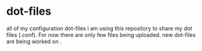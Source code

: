 # dot-files
all of my configuration dot-files
i am using this repository to share my dot files (.conf). 
For now there are only few files being uploaded. 
new dot-files are being worked on .
